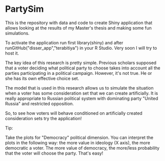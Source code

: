 # PartySim
This is the repository with data and code to create Shiny application that allows looking at the results of my Master's thesis and making some fun simulations.

To activate the application run first library(shiny) and after runGitHub("disser_app","terabitiya") in your R Studio. Very soon I will try to host it.

The key idea of this research is pretty simple. Previous scholars supposed that a voter deciding what political party to choose takes into account all the parties participating in a political campaign. However, it's not true. He or she has its own effective choice set.

The model that is used in this research allows us to simulate the situation when a voter has some consideration set that we can create artificially. It is really appropriate to Russian political system with dominating party "United Russia" and restricted opposition.

So, to see how voters will behave conditioned on artificially created consideration sets try the application!

Tip:

Take the plots for "Democracy" political dimension. You can interpret the plots in the following way: the more value in ideology (X axis), the more democratic a voter. The more value of democracy, the more/less probability that the voter will choose the party. That's easy!
